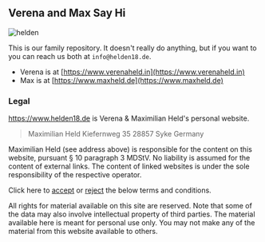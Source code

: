 ## Verena and Max Say Hi

![helden](https://user-images.githubusercontent.com/5372770/121901694-e935ca80-cd26-11eb-8acb-d771c8eb08d9.jpeg)

This is our family repository.
It doesn't really do anything, but if you want to you can reach us both at `info@helden18.de`.

- Verena is at [https://www.verenaheld.in](https://www.verenaheld.in)
- Max is at [https://www.maxheld.de](https://www.maxheld.de)

### Legal

https://www.helden18.de is Verena & Maximilian Held's personal website.

> Maximilian Held
> Kiefernweg 35
> 28857 Syke
> Germany

Maximilian Held (see address above) is responsible for the content on this website, pursuant § 10 paragraph 3 MDStV. No liability is assumed for the content of external links. The content of linked websites is under the sole responsibility of the respective operator.

Click here to [accept](#) or [reject](http://www.google.com) the below terms and conditions.

All rights for material available on this site are reserved. Note that some of the data may also involve intellectual property of third parties. The material available here is meant for personal use only. You may not make any of the material from this website available to others.
